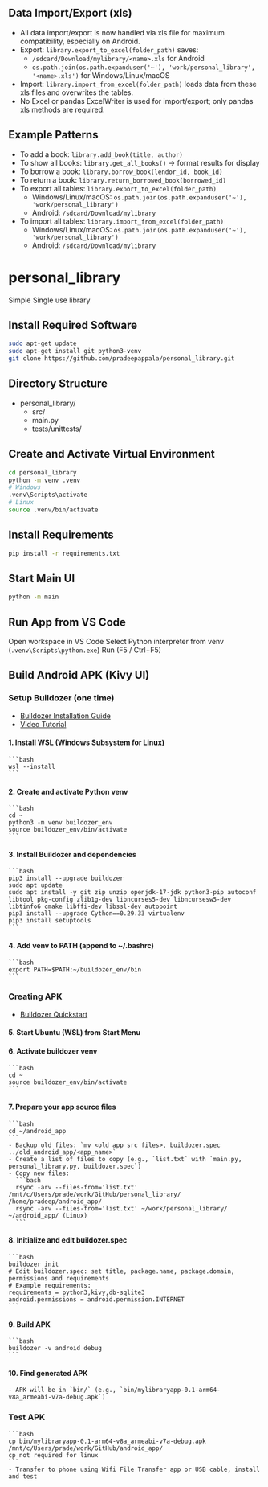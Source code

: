## Data Import/Export (xls)

- All data import/export is now handled via xls file for maximum compatibility, especially on Android.
- Export: `library.export_to_excel(folder_path)` saves:
	- `/sdcard/Download/mylibrary/<name>.xls` for Android
	- `os.path.join(os.path.expanduser('~'), 'work/personal_library', '<name>.xls')` for Windows/Linux/macOS
- Import: `library.import_from_excel(folder_path)` loads data from these xls files and overwrites the tables.
- No Excel or pandas ExcelWriter is used for import/export; only pandas xls methods are required.
## Example Patterns
- To add a book: `library.add_book(title, author)`
- To show all books: `library.get_all_books()` → format results for display
- To borrow a book: `library.borrow_book(lendor_id, book_id)`
- To return a book: `library.return_borrowed_book(borrowed_id)`
- To export all tables: `library.export_to_excel(folder_path)`
	- Windows/Linux/macOS: `os.path.join(os.path.expanduser('~'), 'work/personal_library')`
	- Android: `/sdcard/Download/mylibrary`
- To import all tables: `library.import_from_excel(folder_path)`
	- Windows/Linux/macOS: `os.path.join(os.path.expanduser('~'), 'work/personal_library')`
	- Android: `/sdcard/Download/mylibrary`
# personal_library
Simple Single use library

## Install Required Software
```sh
sudo apt-get update
sudo apt-get install git python3-venv
git clone https://github.com/pradeepappala/personal_library.git
```

## Directory Structure
- personal_library/
   - src/
   - main.py
   - tests/unittests/

## Create and Activate Virtual Environment
```sh
cd personal_library
python -m venv .venv
# Windows
.venv\Scripts\activate
# Linux
source .venv/bin/activate
```

## Install Requirements
```sh
pip install -r requirements.txt
```

## Start Main UI
```sh
python -m main
```

## Run App from VS Code
Open workspace in VS Code
Select Python interpreter from venv (`.venv\Scripts\python.exe`)
Run (F5 / Ctrl+F5)

## Build Android APK (Kivy UI)

### Setup Buildozer (one time)
- [Buildozer Installation Guide](https://buildozer.readthedocs.io/en/latest/installation.html)
- [Video Tutorial](https://www.youtube.com/watch?v=6gNpSuE01qE&t=14s)

#### 1. Install WSL (Windows Subsystem for Linux)
	```bash
	wsl --install
	```

#### 2. Create and activate Python venv
	```bash
	cd ~
	python3 -m venv buildozer_env
	source buildozer_env/bin/activate
	```

#### 3. Install Buildozer and dependencies
	```bash
	pip3 install --upgrade buildozer
	sudo apt update
	sudo apt install -y git zip unzip openjdk-17-jdk python3-pip autoconf libtool pkg-config zlib1g-dev libncurses5-dev libncursesw5-dev libtinfo6 cmake libffi-dev libssl-dev autopoint
	pip3 install --upgrade Cython==0.29.33 virtualenv
	pip3 install setuptools
	```

#### 4. Add venv to PATH (append to ~/.bashrc)
	```bash
	export PATH=$PATH:~/buildozer_env/bin
	```

### Creating APK
- [Buildozer Quickstart](https://buildozer.readthedocs.io/en/latest/quickstart.html)

#### 5. Start Ubuntu (WSL) from Start Menu

#### 6. Activate buildozer venv
	```bash
	cd ~
	source buildozer_env/bin/activate
	```

#### 7. Prepare your app source files
	```bash
	cd ~/android_app
	```
	- Backup old files: `mv <old app src files>, buildozer.spec ../old_android_app/<app_name>`
	- Create a list of files to copy (e.g., `list.txt` with `main.py, personal_library.py, buildozer.spec`)
	- Copy new files:
	  ```bash
	  rsync -arv --files-from='list.txt' /mnt/c/Users/prade/work/GitHub/personal_library/ /home/pradeep/android_app/
	  rsync -arv --files-from='list.txt' ~/work/personal_library/ ~/android_app/ (Linux)
	  ```

#### 8. Initialize and edit buildozer.spec
	```bash
	buildozer init
	# Edit buildozer.spec: set title, package.name, package.domain, permissions and requirements
	# Example requirements:
	requirements = python3,kivy,db-sqlite3
	android.permissions = android.permission.INTERNET
	```

#### 9. Build APK
	```bash
	buildozer -v android debug
	```

#### 10. Find generated APK
	- APK will be in `bin/` (e.g., `bin/mylibraryapp-0.1-arm64-v8a_armeabi-v7a-debug.apk`)

### Test APK
	```bash
	cp bin/mylibraryapp-0.1-arm64-v8a_armeabi-v7a-debug.apk /mnt/c/Users/prade/work/GitHub/android_app/
	cp not required for linux
	```
	- Transfer to phone using Wifi File Transfer app or USB cable, install and test